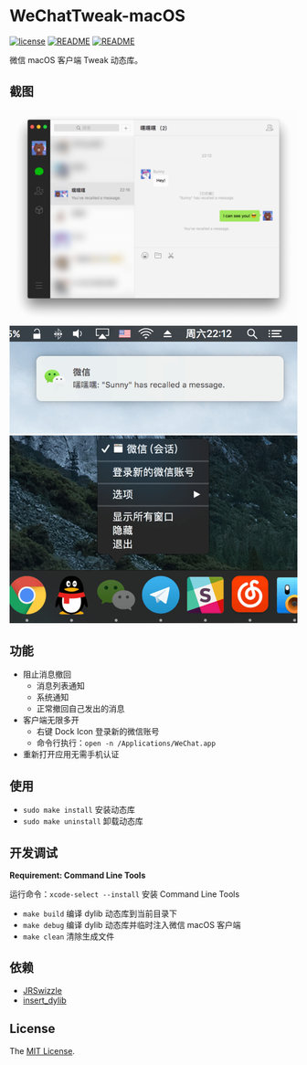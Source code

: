 # WeChatTweak-macOS

[![license](https://img.shields.io/github/license/mashape/apistatus.svg)](LICENSE)
[![README](https://img.shields.io/badge/README-English-blue.svg)](README.md)
[![README](https://img.shields.io/badge/README-中文-blue.svg)](README-Chinese.md)

微信 macOS 客户端 Tweak 动态库。

## 截图

![](Screenshot/0x01.png)
![](Screenshot/0x02.png)
![](Screenshot/0x03.png)

## 功能

- 阻止消息撤回
    - 消息列表通知
    - 系统通知
    - 正常撤回自己发出的消息
- 客户端无限多开
    - 右键 Dock Icon 登录新的微信账号
    - 命令行执行：`open -n /Applications/WeChat.app`
- 重新打开应用无需手机认证

## 使用

- `sudo make install` 安装动态库
- `sudo make uninstall` 卸载动态库

## 开发调试

**Requirement: Command Line Tools**

运行命令：`xcode-select --install` 安装 Command Line Tools

- `make build` 编译 dylib 动态库到当前目录下
- `make debug` 编译 dylib 动态库并临时注入微信 macOS 客户端
- `make clean` 清除生成文件

## 依赖

- [JRSwizzle](https://github.com/rentzsch/jrswizzle)
- [insert_dylib](https://github.com/Tyilo/insert_dylib)

## License

The [MIT License](LICENSE).

